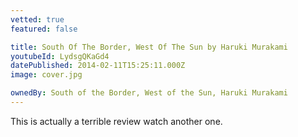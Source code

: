 ```yaml
---
vetted: true
featured: false

title: South Of The Border, West Of The Sun by Haruki Murakami
youtubeId: LydsgQKaGd4
datePublished: 2014-02-11T15:25:11.000Z
image: cover.jpg

ownedBy: South of the Border, West of the Sun, Haruki Murakami
---
```


This is actually a terrible review watch another one.
